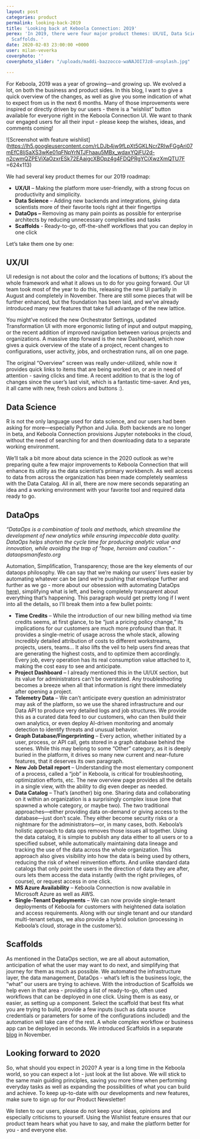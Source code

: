 ```yaml
---
layout: post
categories: product
permalink: looking-back-2019
title: 'Looking back at Keboola Connection: 2019'
perex: 'In 2019, there were four major product themes: UX/UI, Data Science, Data Ops,
  Scaffolds. '
date: 2020-02-03 23:00:00 +0000
user: milan-veverka
coverphoto: ''
coverphoto_slider: "/uploads/maddi-bazzocco-waNAJOI7Jz8-unsplash.jpg"

---
```

For Keboola, 2019 was a year of growing—and growing up. We evolved a lot, on both the business and product sides. In this blog, I want to give a quick overview of the changes, as well as give you some indication of what to expect from us in the next 6 months. Many of those improvements were inspired or directly driven by our users - there is a “wishlist” button available for everyone right in the Keboola Connection UI. We want to thank our engaged users for all their input - please keep the wishes, ideas, and comments coming!

![Screenshot with feature wishlist](https://lh5.googleusercontent.com/rLDJb4jw9fLpXt5GKLNcrZRIwFGgAri07mEfC8ljSaXS3wKe01qFNpYrNTJFhaau5MBx_wdaxYQjFU2d-n2cwmQZPEViXaOzxrESk72EAajgcXBOpz4g4FDQPRgYCiXwzXmQTU7F =624x113)

We had several key product themes for our 2019 roadmap:

* **UX/UI** – Making the platform more user-friendly, with a strong focus on productivity and simplicity.
* **Data Science** – Adding new backends and integrations, giving data scientists more of their favorite tools right at their fingertips
* **DataOps –** Removing as many pain points as possible for enterprise architects by reducing unnecessary complexities and tasks
* **Scaffolds** - Ready-to-go, off-the-shelf workflows that you can deploy in one click

Let’s take them one by one:

## UX/UI

UI redesign is not about the color and the locations of buttons; it’s about the whole framework and what it allows us to do for you going forward. Our UI team took most of the year to do this, releasing the new UI partially in August and completely in November. There are still some pieces that will be further enhanced, but the foundation has been laid, and we’ve already introduced many new features that take full advantage of the new lattice. 

You might’ve noticed the new Orchestrator Settings, updated Transformation UI with more ergonomic listing of input and output mapping, or the recent addition of improved navigation between various projects and organizations. A massive step forward is the new Dashboard, which now gives a quick overview of the state of a project, recent changes to configurations, user activity, jobs, and orchestration runs, all on one page. 

The original “Overview” screen was really under-utilized, while now it provides quick links to items that are being worked on, or are in need of attention - saving clicks and time. A recent addition to that is the log of changes since the user’s last visit, which is a fantastic time-saver. And yes, it all came with new, fresh colors and buttons :).

## Data Science

R is not the only language used for data science, and our users had been asking for more—especially Python and Julia. Both backends are no longer in beta, and Keboola Connection provisions Jupyter notebooks in the cloud, without the need of searching for and then downloading data to a separate working environment. 

We’ll talk a bit more about data science in the 2020 outlook as we’re preparing quite a few major improvements to Keboola Connection that will enhance its utility as the data scientist’s primary workbench. As well access to data from across the organization has been made completely seamless with the Data Catalog. All in all, there are now mere seconds separating an idea and a working environment with your favorite tool and required data ready to go.

## DataOps

_“DataOps is a combination of tools and methods, which streamline the development of new analytics while ensuring impeccable data quality. DataOps helps shorten the cycle time for producing analytic value and innovation, while avoiding the trap of “hope, heroism and caution.” - dataopsmanifesto.org_

Automation, Simplification, Transparency; those are the key elements of our dataops philosophy. We can say that we’re making our users’ lives easier by automating whatever can be (and we’re pushing that envelope further and further as we go - more about our obsession with automating DataOps [here](https://blog.keboola.com/data-ops-and-automation)), simplifying what is left, and being completely transparent about everything that’s happening. This paragraph would get pretty long if I went into all the details, so I’ll break them into a few bullet points:

* **Time Credits** – While the introduction of our new billing method via time credits seems, at first glance, to be “just a pricing policy change,” its implications for our customers are much more profound than that. It provides a single-metric of usage across the whole stack, allowing incredibly detailed attribution of costs to different workstreams, projects, users, teams… It also lifts the veil to help users find areas that are generating the highest costs, and to optimize them accordingly. Every job, every operation has its real consumption value attached to it, making the cost easy to see and anticipate.
* **Project Dashboard** – I already mentioned this in the UI/UX section, but its value for administrators can’t be overstated. Any troubleshooting becomes a breeze when all that information is right there immediately after opening a project.
* **Telemetry Data** – We can’t anticipate every question an administrator may ask of the platform, so we use the shared infrastructure and our Data API to produce very detailed logs and job structures. We provide this as a curated data feed to our customers, who can then build their own analytics, or even deploy AI-driven monitoring and anomaly detection to identify threats and unusual behavior.
* **Graph Database/Fingerprinting** – Every action, whether initiated by a user, process, or API call, gets stored in a graph database behind the scenes. While this may belong to some “Other” category, as it is deeply buried in the platform, it drives so many new current and near-future features, that it deserves its own paragraph.
* **New Job Detail report** – Understanding the most elementary component of a process, called a “job” in Keboola, is critical for troubleshooting, optimization efforts, etc. The new overview page provides all the details in a single view, with the ability to dig even deeper as needed.
* **Data Catalog** – That’s (another) big one. Sharing data and collaborating on it within an organization is a surprisingly complex issue (one that spawned a whole category, or maybe two). The two traditional approaches—either providing data on-demand or giving access to the database—just don’t scale. They either become security risks or a nightmare for the administrators—or, in many cases, both. Keboola’s holistic approach to data ops removes those issues all together. Using the data catalog, it is simple to publish any data either to all users or to a specified subset, while automatically maintaining data lineage and tracking the use of the data across the whole organization. This approach also gives visibility into how the data is being used by others, reducing the risk of wheel reinvention efforts. And unlike standard data catalogs that only point the users in the direction of data they are after, ours lets them access the data instantly (with the right privileges, of course), or request access in one click.
* **MS Azure Availability** – Keboola Connection is now available in Microsoft Azure as well as AWS.
* **Single-Tenant Deployments** – We can now provide single-tenant deployments of Keboola for customers with heightened data isolation and access requirements. Along with our single tenant and our standard multi-tenant setups, we also provide a hybrid solution (processing in Keboola’s cloud, storage in the customer’s).

## Scaffolds

As mentioned in the DataOps section, we are all about automation, anticipation of what the user may want to do next, and simplifying that journey for them as much as possible. We automated the infrastructure layer, the data management, DataOps - what’s left is the business logic, the “what” our users are trying to achieve. With the introduction of Scaffolds we help even in that area - providing a list of ready-to-go, often used workflows that can be deployed in one click. Using them is as easy, or easier, as setting up a component. Select the scaffold that best fits what you are trying to build, provide a few inputs (such as data source credentials or parameters for some of the configurations included) and the automation will take care of the rest. A whole complex workflow or business app can be deployed in seconds. We introduced Scaffolds in a separate [blog](https://blog.keboola.com/accelerate-your-end-to-end-data-pipelines-with-keboola-scaffolds) in November.

## Looking forward to 2020

So, what should you expect in 2020? A year is a long time in the Keboola world, so you can expect a lot - just look at the list above. We will stick to the same main guiding principles, saving you more time when performing everyday tasks as well as expanding the possibilities of what you can build and achieve. To keep up-to-date with our developments and new features, make sure to sign up for our Product Newsletter!

We listen to our users, please do not keep your ideas, opinions and especially criticisms to yourself. Using the Wishlist feature ensures that our product team hears what you have to say, and make the platform better for you - and everyone else.